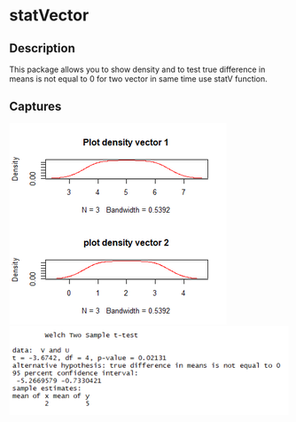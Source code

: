 # statVector
## Description
This package allows you to show density and to test true difference in means is not equal to 0 for two vector in same time use statV function.
## Captures
![a](plot1.png)
![b](plot2.PNG)

